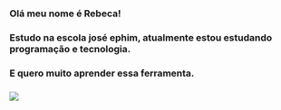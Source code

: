 ### Olá meu nome é Rebeca!
### Estudo na escola josé ephim, atualmente estou estudando programação e tecnologia.
### E quero muito aprender essa ferramenta.
### ![](https://media.tenor.com/Gz408T11T8gAAAAi/wiggle-cat-wiggle.gif)
